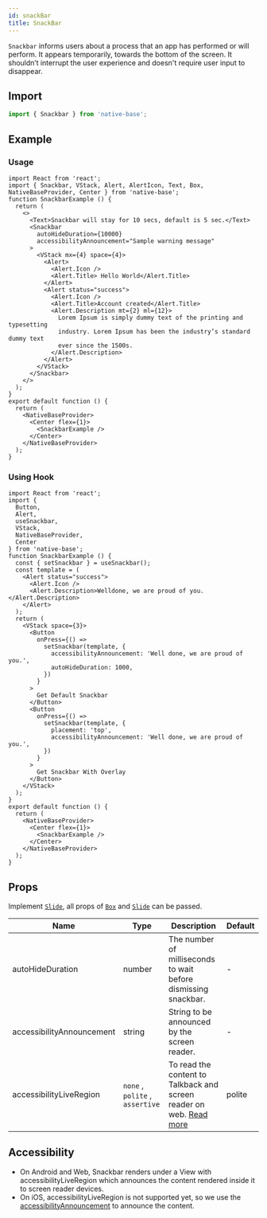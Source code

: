 ```yaml
---
id: snackBar
title: SnackBar
---
```


`Snackbar` informs users about a process that an app has performed or will perform. It appears temporarily, towards the bottom of the screen. It shouldn’t interrupt the user experience and doesn't require user input to disappear.

## Import

```jsx
import { Snackbar } from 'native-base';
```

## Example

### Usage

```SnackPlayer name=SnackBar%20Usage
import React from 'react';
import { Snackbar, VStack, Alert, AlertIcon, Text, Box, NativeBaseProvider, Center } from 'native-base';
function SnackbarExample () {
  return (
    <>
      <Text>Snackbar will stay for 10 secs, default is 5 sec.</Text>
      <Snackbar
        autoHideDuration={10000}
        accessibilityAnnouncement="Sample warning message"
      >
        <VStack mx={4} space={4}>
          <Alert>
            <Alert.Icon />
            <Alert.Title> Hello World</Alert.Title>
          </Alert>
          <Alert status="success">
            <Alert.Icon />
            <Alert.Title>Account created</Alert.Title>
            <Alert.Description mt={2} ml={12}>
              Lorem Ipsum is simply dummy text of the printing and typesetting
              industry. Lorem Ipsum has been the industry’s standard dummy text
              ever since the 1500s.
            </Alert.Description>
          </Alert>
        </VStack>
      </Snackbar>
    </>
  );
}
export default function () {
  return (
    <NativeBaseProvider>
      <Center flex={1}>
        <SnackbarExample />
      </Center>
    </NativeBaseProvider>
  );
}
```

### Using Hook

```SnackPlayer name=SnackBar%20Hooks
import React from 'react';
import {
  Button,
  Alert,
  useSnackbar,
  VStack,
  NativeBaseProvider,
  Center
} from 'native-base';
function SnackbarExample () {
  const { setSnackbar } = useSnackbar();
  const template = (
    <Alert status="success">
      <Alert.Icon />
      <Alert.Description>Welldone, we are proud of you.</Alert.Description>
    </Alert>
  );
  return (
    <VStack space={3}>
      <Button
        onPress={() =>
          setSnackbar(template, {
            accessibilityAnnouncement: 'Well done, we are proud of you.',
            autoHideDuration: 1000,
          })
        }
      >
        Get Default Snackbar
      </Button>
      <Button
        onPress={() =>
          setSnackbar(template, {
            placement: 'top',
            accessibilityAnnouncement: 'Well done, we are proud of you.',
          })
        }
      >
        Get Snackbar With Overlay
      </Button>
    </VStack>
  );
}
export default function () {
  return (
    <NativeBaseProvider>
      <Center flex={1}>
        <SnackbarExample />
      </Center>
    </NativeBaseProvider>
  );
}
```

## Props

Implement [`Slide`](transition.md#slide), all props of [`Box`](box.md) and [`Slide`](transition.md#slide) can be passed.

| Name                      | Type   | Description                                                    | Default |
| ------------------------- | ------ | -------------------------------------------------------------- | ------- |
| autoHideDuration          | number | The number of milliseconds to wait before dismissing snackbar. | -       |
| accessibilityAnnouncement | string | String to be announced by the screen reader.                   | -       |
| accessibilityLiveRegion   | `none` , `polite` , `assertive`   | To read the content to Talkback and screen reader on web. [Read more](https://reactnative.dev/docs/accessibility#accessibilityliveregion-android)              | polite        |
## Accessibility
- On Android and Web, Snackbar renders under a View with accessibilityLiveRegion which announces the content rendered inside it to screen reader devices.
- On iOS, accessibilityLiveRegion is not supported yet, so we use the [accessibilityAnnouncement](https://reactnative.dev/docs/accessibilityinfo#announceforaccessibility) to announce the content.